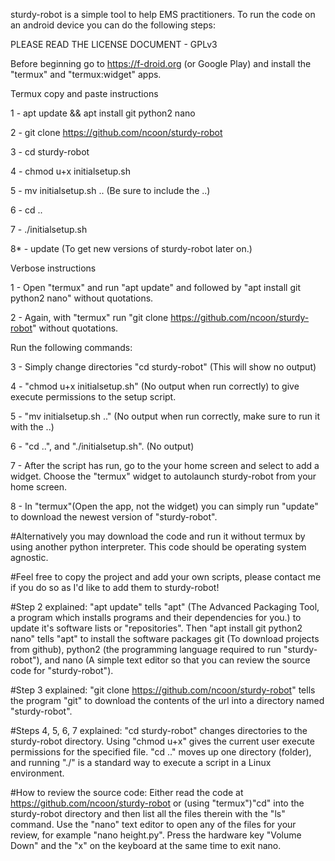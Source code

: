 sturdy-robot is a simple tool to help EMS practitioners. To run the code on an android device you can do the following steps:

PLEASE READ THE LICENSE DOCUMENT - GPLv3

Before beginning go to https://f-droid.org (or Google Play) and install the "termux" and "termux:widget" apps. 

Termux copy and paste instructions

1 - apt update && apt install git python2 nano

2 - git clone https://github.com/ncoon/sturdy-robot

3 - cd sturdy-robot

4 - chmod u+x initialsetup.sh

5 - mv initialsetup.sh .. (Be sure to include the ..)

6 - cd ..

7 - ./initialsetup.sh

8* - update (To get new versions of sturdy-robot later on.)

Verbose instructions

1 - Open "termux" and run "apt update" and followed by "apt install git python2 nano" without quotations.

2 - Again, with "termux" run "git clone https://github.com/ncoon/sturdy-robot" without quotations.

Run the following commands:
	
3 - Simply change directories "cd sturdy-robot" (This will show no output)
	
4 - "chmod u+x initialsetup.sh" (No output when run correctly) to give execute permissions to the setup script. 
	
5 - "mv initialsetup.sh .." (No output when run correctly, make sure to run it with the ..)
	
6 - "cd ..", and "./initialsetup.sh". (No output)
	
7 - After the script has run, go to the your home screen and select to add a widget. Choose the "termux" widget to autolaunch sturdy-robot from your home screen.

8 - In "termux"(Open the app, not the widget) you can simply run "update" to download the newest version of "sturdy-robot". 


	
#Alternatively you may download the code and run it without termux by using another python interpreter. This code should be operating system agnostic.

#Feel free to copy the project and add your own scripts, please contact me if you do so as I'd like to add them to sturdy-robot!

#Step 2 explained: "apt update" tells "apt" (The Advanced Packaging Tool, a program which installs programs and their dependencies for you.) to update it's software lists or "repositories". Then "apt install git python2 nano" tells "apt" to install the software packages git (To download projects from github), python2 (the programming language required to run "sturdy-robot"), and nano (A simple text editor so that you can review the source code for "sturdy-robot").

#Step 3 explained: "git clone https://github.com/ncoon/sturdy-robot" tells the program "git" to download the contents of the url into a directory named "sturdy-robot". 

#Steps 4, 5, 6, 7 explained: "cd sturdy-robot" changes directories to the sturdy-robot directory. Using "chmod u+x" gives the current user execute permissions for the specified file. "cd .." moves up one directory (folder), and running "./" is a standard way to execute a script in a Linux environment.
 
#How to review the source code: Either read the code at https://github.com/ncoon/sturdy-robot or (using "termux")"cd" into the sturdy-robot directory and then list all the files therein with the "ls" command. Use the "nano" text editor to open any of the files for your review, for example "nano height.py". Press the hardware key "Volume Down" and the "x" on the keyboard at the same time to exit nano.

